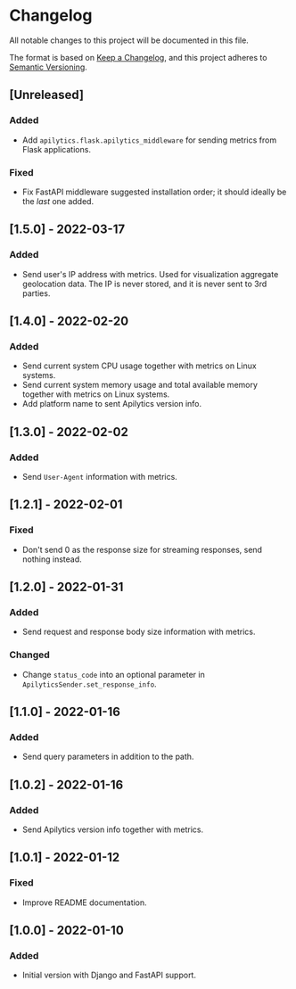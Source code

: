 # Changelog

All notable changes to this project will be documented in this file.

The format is based on [Keep a Changelog](https://keepachangelog.com/en/1.0.0/),
and this project adheres to [Semantic Versioning](https://semver.org/spec/v2.0.0.html).

## [Unreleased]

### Added

- Add `apilytics.flask.apilytics_middleware` for sending metrics from Flask applications.

### Fixed

- Fix FastAPI middleware suggested installation order; it should ideally be the *last* one added.

## [1.5.0] - 2022-03-17

### Added

- Send user's IP address with metrics. Used for visualization aggregate geolocation data.
  The IP is never stored, and it is never sent to 3rd parties.

## [1.4.0] - 2022-02-20

### Added

- Send current system CPU usage together with metrics on Linux systems.
- Send current system memory usage and total available memory together with metrics on Linux systems.
- Add platform name to sent Apilytics version info.

## [1.3.0] - 2022-02-02

### Added

- Send `User-Agent` information with metrics.

## [1.2.1] - 2022-02-01

### Fixed

- Don't send 0 as the response size for streaming responses, send nothing instead.

## [1.2.0] - 2022-01-31

### Added

- Send request and response body size information with metrics.

### Changed

- Change `status_code` into an optional parameter in `ApilyticsSender.set_response_info`.

## [1.1.0] - 2022-01-16

### Added

- Send query parameters in addition to the path.

## [1.0.2] - 2022-01-16

### Added

- Send Apilytics version info together with metrics.

## [1.0.1] - 2022-01-12

### Fixed

- Improve README documentation.

## [1.0.0] - 2022-01-10

### Added

- Initial version with Django and FastAPI support.
